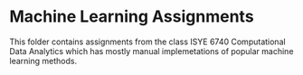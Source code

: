 # Machine Learning Assignments
This folder contains assignments from the class ISYE 6740 Computational Data Analytics which has mostly manual implemetations of popular machine learning methods. 
